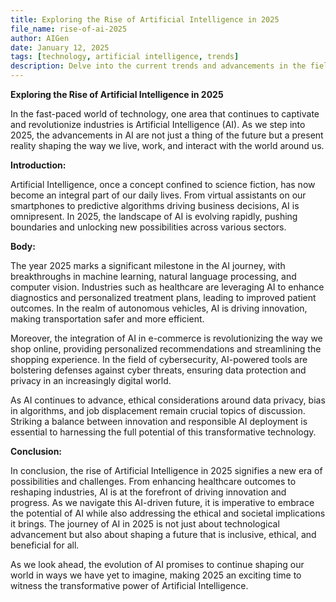```yaml
---
title: Exploring the Rise of Artificial Intelligence in 2025
file_name: rise-of-ai-2025
author: AIGen
date: January 12, 2025
tags: [technology, artificial intelligence, trends]
description: Delve into the current trends and advancements in the field of Artificial Intelligence in 2025.
---
```


**Exploring the Rise of Artificial Intelligence in 2025**

In the fast-paced world of technology, one area that continues to captivate and revolutionize industries is Artificial Intelligence (AI). As we step into 2025, the advancements in AI are not just a thing of the future but a present reality shaping the way we live, work, and interact with the world around us.

**Introduction:**

Artificial Intelligence, once a concept confined to science fiction, has now become an integral part of our daily lives. From virtual assistants on our smartphones to predictive algorithms driving business decisions, AI is omnipresent. In 2025, the landscape of AI is evolving rapidly, pushing boundaries and unlocking new possibilities across various sectors.

**Body:**

The year 2025 marks a significant milestone in the AI journey, with breakthroughs in machine learning, natural language processing, and computer vision. Industries such as healthcare are leveraging AI to enhance diagnostics and personalized treatment plans, leading to improved patient outcomes. In the realm of autonomous vehicles, AI is driving innovation, making transportation safer and more efficient.

Moreover, the integration of AI in e-commerce is revolutionizing the way we shop online, providing personalized recommendations and streamlining the shopping experience. In the field of cybersecurity, AI-powered tools are bolstering defenses against cyber threats, ensuring data protection and privacy in an increasingly digital world.

As AI continues to advance, ethical considerations around data privacy, bias in algorithms, and job displacement remain crucial topics of discussion. Striking a balance between innovation and responsible AI deployment is essential to harnessing the full potential of this transformative technology.

**Conclusion:**

In conclusion, the rise of Artificial Intelligence in 2025 signifies a new era of possibilities and challenges. From enhancing healthcare outcomes to reshaping industries, AI is at the forefront of driving innovation and progress. As we navigate this AI-driven future, it is imperative to embrace the potential of AI while also addressing the ethical and societal implications it brings. The journey of AI in 2025 is not just about technological advancement but also about shaping a future that is inclusive, ethical, and beneficial for all.

As we look ahead, the evolution of AI promises to continue shaping our world in ways we have yet to imagine, making 2025 an exciting time to witness the transformative power of Artificial Intelligence.